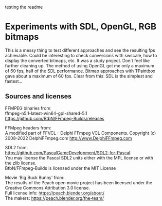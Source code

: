testing the readme


# Experiments with SDL, OpenGL, RGB bitmaps

This is a messy thing to test different approaches and see the resulting fps achievable.
Could be interesting to check conversions with swscale, how to display the converted bitmaps,
etc. It was a study project. Don't feel like further cleaning up. The method of using OpenGL got 
me only a maximum of 60 fps, half of the SDL performance. Bitmap approaches with TPaintbox gave about a maximum
of 60 fps.
Clear from this: SDL is the simplest and fastest...

## Sources and licenses  
FFMPEG binaries from:  
ffmpeg-n5.1-latest-win64-gpl-shared-5.1  
https://github.com/BtbN/FFmpeg-Builds/releases  
  
  
FFMpeg headers from:  
A modified part of FFVCL - Delphi FFmpeg VCL Components.
Copyright (c) 2008-2022 DelphiFFmpeg.com
http://www.DelphiFFmpeg.com
  
  
SDL2 from:  
https://github.com/PascalGameDevelopment/SDL2-for-Pascal  
You may license the Pascal SDL2 units either with the MPL license or with the zlib license.  
BtbN/FFmpeg-Builds is licensed under the MIT License  

Movie 'Big Buck Bunny' from:  
The results of the Peach open movie project has been licensed under the Creative Commons Attribution 3.0 license.  
Full license info: https://peach.blender.org/about/  
The makers: https://peach.blender.org/the-team/  


  

